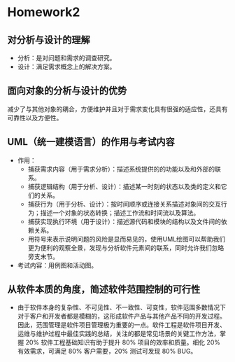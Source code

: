 # Homework2
## 对分析与设计的理解
  + 分析：是对问题和需求的调查研究。
  + 设计：满足需求概念上的解决方案。
## 面向对象的分析与设计的优势
  减少了与其他对象的耦合，方便维护并且对于需求变化具有很强的适应性，还具有可靠性以及方便性。
## UML（统一建模语言）的作用与考试内容
  + 作用：
    + 捕获需求内容（用于需求分析）：描述系统提供的的功能以及和外部的联系。
    + 捕获逻辑结构（用于分析、设计）：描述某一时刻的状态以及类的定义和它们的关系。
    + 捕获行为（用于分析、设计）：按时间顺序或连接关系描述对象间的交互行为；描述一个对象的状态转换；描述工作流和时间流以及算法。
    + 捕获实现执行环境（用于设计）：描述源代码和模块的结构以及文件间的依赖关系。
    + 用符号来表示说明问题的风险是显而易见的，使用UML绘图可以帮助我们更为便利的观察全景，发现与分析软件元素间的联系，同时允许我们忽略旁支末节。
  + 考试内容：用例图和活动图。
## 从软件本质的角度，简述软件范围控制的可行性
  + 由于软件本身的复杂性、不可见性、不一致性、可变性，软件范围多数情况下对于客户和开发者都是模糊的，这形成软件产品与其他产品不同的开发过程。因此，范围管理是软件项目管理极为重要的一点。软件工程是软件项目开发、运维与维护过程中最佳实践的总结，关注的都是常见场景的关键工作方法，掌握 20% 软件工程基础知识有助于提升 80% 项目的效率和质量。细化 20% 有效需求，可满足 80% 客户需要，20% 测试可发现 80% BUG。
